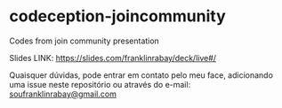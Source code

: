 # codeception-joincommunity
Codes from join community presentation

Slides LINK: https://slides.com/franklinrabay/deck/live#/

Quaisquer dúvidas, pode entrar em contato pelo meu face, adicionando uma issue neste repositório ou através do e-mail: soufranklinrabay@gmail.com  
